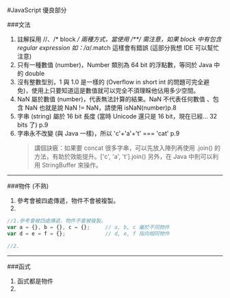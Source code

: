 #JavaScript 優良部分

###文法
1.  註解採用 //、/* block */ 兩種方式，當使用 /**/ 需注意，如果 block 中有包含 regular expression 如：/a*/.match 這樣會有錯誤 (這部分我想 IDE 可以幫忙注意)
2.  只有一種數值 (number)，Number 類別為 64 bit 的浮點數，等同於 Java 中的 double
3.  沒有整數型別，1 與 1.0 是一樣的 (Overflow in short int 的問題可完全避免)，使用上只要知道這是數值就可以完全不須理睬他佔用多少空間。
4.  NaN 屬於數值 (number)，代表無法計算的結果。NaN 不代表任何數值 、包含 NaN 也就是說 NaN != NaN，請使用 isNaN(number)p.8
5.  字串 (string) 屬於 16 bit 長度 (當時 Unicode 還只是 16 bit，現在已經… 32 bits 了) p.9
6.  字串永不改變 (與 Java 一樣)，所以 'c'+'a'+'t' === 'cat' p.9
    >講個訣竅：如果要 concat 很多字串，可以先放入陣列再使用 .join() 的方法，有助於效能提升。['c', 'a', 't'].join()
另外，在 Java 中則可以利用 StringBuffer 來操作。

-----------------------------
###物件 (不熟)
1. 參考會被四處傳遞，物件不會被複製。
2. 

```javascript
//1.參考會被四處傳遞，物件不會被複製。
var a = {}, b = {}, c = {};     // a, b, c 屬於不同物件
var d = e = f = {};             // d, e, f 指向相同物件

//2.

```
---------------------------------
###函式
1. 函式都是物件
2. 
